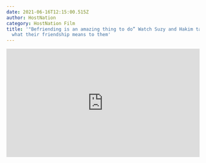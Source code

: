 ```yaml
---
date: 2021-06-16T12:15:00.515Z
author: HostNation
category: HostNation Film
title: '"Befriending is an amazing thing to do” Watch Suzy and Hakim talk about
  what their friendship means to them'
---
```

<div style="max-width:600px;margin:0 auto"><div style="position:relative;padding-bottom:56.25%"><iframe src="https://player.vimeo.com/video/309771300?title=0&amp;byline=0&amp;portrait=0" frameBorder="0" allowfullscreen="" style="position:absolute;top:0;left:0;width:100%;height:100%"></iframe></div></div>
